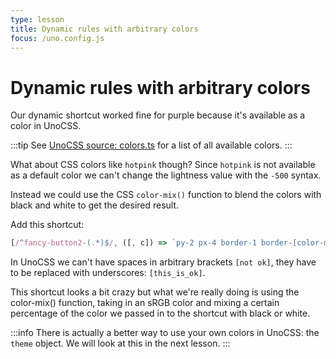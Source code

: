 ```yaml
---
type: lesson
title: Dynamic rules with arbitrary colors
focus: /uno.config.js
---
```


# Dynamic rules with arbitrary colors

Our dynamic shortcut worked fine for purple because it's available as a color in UnoCSS. 

:::tip
See [UnoCSS source: colors.ts](https://github.com/unocss/unocss/blob/main/packages/preset-mini/src/_theme/colors.ts) for a list of all available colors.
:::

What about CSS colors like `hotpink` though? Since `hotpink` is not available as a default color we can't change the lightness value with the `-500` syntax. 

Instead we could use the CSS `color-mix()` function to blend the colors with black and white to get the desired result.

Add this shortcut:

```js
[/^fancy-button2-(.*)$/, ([, c]) => `py-2 px-4 border-1 border-[color-mix(in_srgb,_${c}_70%,_black)] bg-[color-mix(in_srgb,_${c}_100%,_white)] hover:bg-[color-mix(in_srgb,_${c}_50%,_white)] rounded-lg shadow-md`]
```

In UnoCSS we can't have spaces in arbitrary brackets `[not ok]`, they have to be replaced with underscores: `[this_is_ok]`. 

This shortcut looks a bit crazy but what we're really doing is using the color-mix() function, taking in an sRGB color and mixing a certain percentage of the color we passed in to the shortcut with black or white.

:::info
There is actually a better way to use your own colors in UnoCSS: the `theme` object. We will look at this in the next lesson.
:::